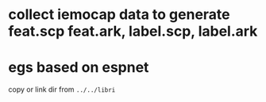 # collect iemocap data to generate feat.scp feat.ark, label.scp, label.ark
# egs based on espnet

copy or link dir from `../../libri`
